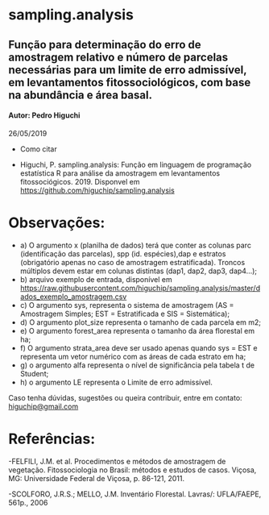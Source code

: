 # sampling.analysis
## Função para determinação do erro de amostragem relativo e número de parcelas necessárias para um limite de erro admissível, em levantamentos fitossociológicos, com base na abundância e área basal.

#### Autor:  Pedro Higuchi                                   
 26/05/2019

* Como citar

* Higuchi, P. sampling.analysis: Função em linguagem de programação estatística R para análise da amostragem em levantamentos fitossociógicos. 2019. Disponvel em https://github.com/higuchip/sampling.analysis

# Observações:											                      
- a) O argumento x (planilha de dados) terá que conter as colunas parc (identificação das parcelas), spp (id. espécies),dap e estratos (obrigatório apenas no caso de amostragem estratificada). Troncos múltiplos devem estar em colunas distintas (dap1, dap2, dap3, dap4...);
- b) arquivo exemplo de entrada, disponível em https://raw.githubusercontent.com/higuchip/sampling.analysis/master/dados_exemplo_amostragem.csv
- c) O argumento sys, representa o sistema de amostragem (AS = Amostragem Simples; EST = Estratificada e SIS = Sistemática);
- d) O argumento plot_size representa o tamanho de cada parcela em m2;
- e) O argumento forest_area representa o tamanho da área florestal em ha;
- f) O argumento strata_area deve ser usado apenas quando sys = EST e representa um vetor numérico com as áreas de cada estrato em ha;
- g) o argumento alfa representa o nível de significância pela tabela t de Student;
- h) o argumento LE representa o Limite de erro admissível.


Caso tenha dúvidas, sugestões ou queira contribuir, entre em contato: higuchip@gmail.com


# Referências:
-FELFILI, J.M. et al. Procedimentos e métodos de amostragem de vegetação. Fitossociologia no Brasil: métodos e estudos de casos. Viçosa, MG: Universidade Federal de Viçosa, p. 86-121, 2011.

-SCOLFORO, J.R.S.; MELLO, J.M. Inventário Florestal. Lavras/: UFLA/FAEPE, 561p., 2006
